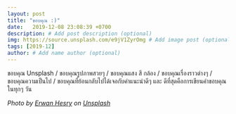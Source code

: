 ```yaml
---
layout: post
title: "ขอบคุณ :)"
date:   2019-12-08 23:08:39 +0700
description: # Add post description (optional)
img: https://source.unsplash.com/e9jV1ZyrOmg # Add image post (optional)
tags: [2019-12]
author: # Add name author (optional)
---
```

ขอบคุณ Unsplash / ขอบคุณรูปภาพสวยๆ / ขอบคุณแสง สี กล้อง / ขอบคุณเรื่องราวต่างๆ / ขอบคุณความเป็นไป / ขอบคุณที่ย้อนกลับไปได้เจอกับคำแนะนำดีๆ และ ดีที่สุดคือการเขียนคำขอบคุณ ในทุกๆ วัน

<i class="fa fa-child" style="color:plum"></i>

*Photo by [Erwan Hesry](https://unsplash.com/@erwanhesry) on [Unsplash](https://unsplash.com)*
